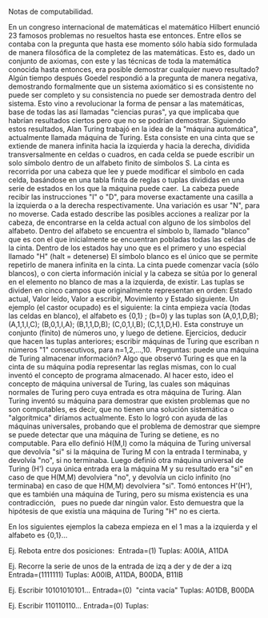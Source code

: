 Notas de computabilidad.

En un congreso internacional de matemáticas el matemático Hilbert enunció 23 famosos problemas no resueltos hasta ese entonces.
Entre ellos se contaba con la pregunta que hasta ese momento sólo había sido formulada de manera filosófica de la completez de las matemáticas.
Esto es, dado un conjunto de axiomas, con este y las técnicas de toda la matemática conocida hasta entonces, era posible demostrar cualquier nuevo resultado?
Algún tiempo después Goedel respondió a la pregunta de manera negativa, demostrando formalmente que un sistema axiomático si es consistente no puede ser completo y su consistencia no puede ser demostrada dentro del sistema.
Esto vino a revolucionar la forma de pensar a las matemáticas, base de todas las así llamadas "ciencias puras", ya que implicaba que habrían resultados ciertos pero que no se podrían demostrar.
Siguiendo estos resultados, Alan Turing trabajó en la idea de la "máquina automática", actualmente llamada máquina de Turing.
Esta consiste en una cinta que se extiende de manera infinita hacia la izquierda y hacia la derecha, dividida transversalmente en celdas o cuadros, en cada celda se puede escribir un solo símbolo dentro de un alfabeto finito de símbolos S.
La cinta es recorrida por una cabeza que lee y puede modificar el símbolo en cada celda, basándose en una tabla finita de reglas o tuplas divididas en una serie de estados en los que la máquina puede caer. 
La cabeza puede recibir las instrucciones "I" o "D", para moverse exactamente una casilla a la izquierda o a la derecha respectivamente. Una variación es usar "N", para no moverse.
Cada estado describe las posibles acciones a realizar por la cabeza, de encontrarse en la celda actual con alguno de los símbolos del alfabeto.
Dentro del alfabeto se encuentra el símbolo b, llamado "blanco" que es con el que inicialmente se encuentran pobladas todas las celdas de la cinta.
Dentro de los estados hay uno que es el primero y uno especial llamado "H" (halt = detenerse)
El símbolo blanco es el único que se permite repetirlo de manera infinita en la cinta.
La cinta puede comenzar vacía (sólo blancos), o con cierta información inicial y la cabeza se sitúa por lo general en el elemento no blanco de mas a la izquierda, de existir.
Las tuplas se dividen en cinco campos que originalmente representan en orden: Estado actual, Valor leído, Valor a escribir, Movimiento y Estado siguiente.
Un ejemplo (el castor ocupado) es el siguiente: la cinta empieza vacía (todas las celdas en blanco), el alfabeto es {0,1} ; (b=0) y las tuplas son (A,0,1,D,B); (A,1,1,I,C); (B,0,1,I,A); (B,1,1,D,B); (C,0,1,I,B); (C,1,1,D,H). Esta construye un conjunto (finito) de números uno, y luego de detiene.
Ejercicios, deducir que hacen las tuplas anteriores; escribir máquinas de Turing que escriban n números "1" consecutivos, para n=1,2,…,10. 
Preguntas: puede una máquina de Turing almacenar información?
Algo que observó Turing es que en la cinta de su máquina podía representar las reglas mismas, con lo cual inventó el concepto de programa almacenado.
Al hacer esto, ideo el concepto de máquina universal de Turing, las cuales son máquinas normales de Turing pero cuya entrada es otra máquina de Turing.
Alan Turing inventó su máquina para demostrar que existen problemas que no son computables, es decir, que no tienen una solución sistemática o "algorítmica" diríamos actualmente.
Esto lo logró con ayuda de las máquinas universales, probando que el problema de demostrar que siempre se puede detectar que una máquina de Turing se detiene, es no computable.
Para ello definió H(M,I) como la máquina de Turing universal que devolvía "si" si la máquina de Turing M con la entrada I terminaba, y devolvía "no", si no terminaba.
Luego definió otra máquina universal de Turing (H') cuya única entrada era la máquina M y su resultado era "si" en caso de que H(M,M) devolviera "no", y devolvía un ciclo infinito (no terminaba) en caso de que H(M,M) devolviera "si".
Tomó entonces H'(H'), que es también una máquina de Turing, pero su misma existencia es una contradicción,   pues no puede dar ningún valor. Esto demuestra que la hipótesis de que existía una máquina de Turing "H" no es cierta.

En los siguientes ejemplos la cabeza empieza en el 1 mas a la izquierda y el alfabeto es {0,1}…

Ej. Rebota entre dos posiciones: 
Entrada=(1)
Tuplas: A00IA, A11DA

Ej. Recorre la serie de unos de la entrada de izq a der y de der a izq
Entrada=(1111111)
Tuplas: A00IB, A11DA, B00DA, B11IB

Ej. Escribir 10101010101…
Entrada=(0)  "cinta vacía"
Tuplas: A01DB, B00DA

Ej. Escribir 110110110…
Entrada=(0)
Tuplas: 